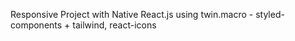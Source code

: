 Responsive Project with Native React.js
using twin.macro - styled-components + tailwind, react-icons

